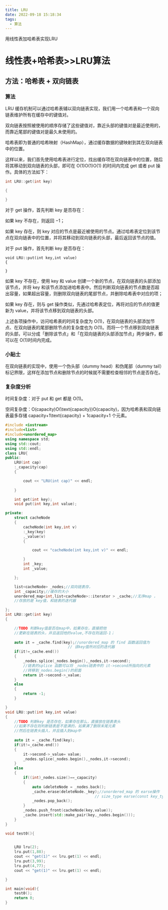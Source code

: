 ```yaml
---
title: LRU
date: 2022-09-18 15:18:34
tags:
  - 算法
---
```

用线性表加哈希表实现LRU
<!-- more -->

# 线性表+哈希表>>LRU算法

## 方法：哈希表 + 双向链表

### 算法

LRU 缓存机制可以通过哈希表辅以双向链表实现，我们用一个哈希表和一个双向链表维护所有在缓存中的键值对。

双向链表按照被使用的顺序存储了这些键值对，靠近头部的键值对是最近使用的，而靠近尾部的键值对是最久未使用的。

哈希表即为普通的哈希映射（HashMap），通过缓存数据的键映射到其在双向链表中的位置。

这样以来，我们首先使用哈希表进行定位，找出缓存项在双向链表中的位置，随后将其移动到双向链表的头部，即可在 O(1)O(1)O(1) 的时间内完成 get 或者 put 操作。具体的方法如下：

```c++
int LRU::get(int key)

{

}
```

对于 get 操作，首先判断 key 是否存在：

如果 key 不存在，则返回 −1；

如果 key 存在，则 key 对应的节点是最近被使用的节点。通过哈希表定位到该节点在双向链表中的位置，并将其移动到双向链表的头部，最后返回该节点的值。



对于 put 操作，首先判断 key 是否存在：

```
void LRU::put(int key,int value)
{

}
```

如果 key 不存在，使用 key 和 value 创建一个新的节点，在双向链表的头部添加该节点，并将 key 和该节点添加进哈希表中。然后判断双向链表的节点数是否超出容量，如果超出容量，则删除双向链表的尾部节点，并删除哈希表中对应的项；

如果 key 存在，则与 get 操作类似，先通过哈希表定位，再将对应的节点的值更新为 value，并将该节点移到双向链表的头部。

上述各项操作中，访问哈希表的时间复杂度为 O(1)，在双向链表的头部添加节点、在双向链表的尾部删除节点的复杂度也为 O(1)。而将一个节点移到双向链表的头部，可以分成「删除该节点」和「在双向链表的头部添加节点」两步操作，都可以在 O(1)时间内完成。

### 小贴士

在双向链表的实现中，使用一个伪头部（dummy head）和伪尾部（dummy tail）标记界限，这样在添加节点和删除节点的时候就不需要检查相邻的节点是否存在。

### 复杂度分析

时间复杂度：对于 put 和 get 都是 O(1)。

空间复杂度：O(capacity)O(\text{capacity})O(capacity)，因为哈希表和双向链表最多存储 capacity+1\text{capacity} + 1capacity+1 个元素。



```c++
#include <iostream>
#include<list>
#include<unordered_map>
using namespace std;
using std::cout;
using std::endl;
class LRU{
public:
    LRU(int cap)
    :_capacity(cap)
    {

        cout << "LRU(int cap)" << endl;
        
    }

    int get(int key);
    void put(int key,int value);

private:
    struct cacheNode
    {
        cacheNode(int key,int v)
        :_key(key)
        ,_value(v)
        {

            cout << "cacheNode(int key,int v)" << endl;

        }
        int _key;
        int _value;

    };

    list<cacheNode> _nodes;//双向链表存，
    int _capacity;//缓存的大小
    unordered_map<int,list<cacheNode>::iterator > _cache;//无序map ，
    //存放的是 key值，和链表的迭代器

};
int LRU::get(int key)
{

    //TODO 判断key值是否在map中，如果存在，直接把他
    //更新在链表的头，并且返回他的value,不存在则返回-1；
    
    auto it = _cache.find(key);//unordered_map 的 find 函数返回值为
                            // 该key值所对应的迭代器
    if(it!=_cache.end())
    {
        _nodes.splice(_nodes.begin(),_nodes,it->second);
        //链表的splice 函数可以将 _nodes链表中的 it->second所指向的元素
        //转移到_nodes.begin()的前面
        return it->second->_value;
    }
    else
    {
        return -1;
    }

}
void LRU::put(int key,int value)
{
    //TODO 判断key 是否存在，如果存在那么，直接放在链表表头
    //如果不存在则判断链表是不是满的，如果满了删除末尾元素
    //然后在链表头插入，并且插入到map中
    
    auto it = _cache.find(key); 
    if(it!=_cache.end())
    {
        it->second->_value= value;
        _nodes.splice(_nodes.begin(),_nodes,it->second);
    }
    else
    {
        if((int)_nodes.size()==_capacity)
        {
            auto &deleteNode = _nodes.back();
            _cache.erase(deleteNode._key);//unordered_map 的 earse操作
                                        // size_type earse(const key_type&key);
            _nodes.pop_back();
        }
        _nodes.push_front(cacheNode(key,value));
        _cache.insert(std::make_pair(key,_nodes.begin()));
    }
}

void test0(){

    
    LRU lru(2);
    lru.put(1,88);
    cout << "get(1)" << lru.get(1) << endl;
    lru.put(3,99);
    lru.put(4,77);
    cout << "get(1)" << lru.get(1) << endl;

}

int main(void){
    test0();
    return 0;
}
```

